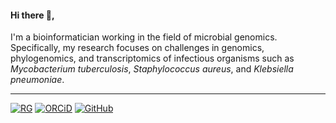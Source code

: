 <div>
<!--         <p>
        <img align="right" src=./img/IMG_2744.PNG width=200px style="float:right; padding-right: 5px; padding-left: 5px; padding-top: 0px;">
        </p>
        <p align="left"> -->
        <h4>
                Hi there 👋,
        </h4>
        <p>
                I'm a bioinformatician working in the field of microbial genomics. Specifically, my research focuses 
                on challenges in genomics, phylogenomics, and transcriptomics of infectious organisms such as 
                <em>Mycobacterium tuberculosis</em>, <em>Staphylococcus aureus</em>, and <em>Klebsiella pneumoniae</em>.
        </p>
        <div style="clear:both"></div>
</div>
<hr />

<a href='https://www.researchgate.net/profile/Dmitry-Bespiatykh'><img src='https://img.shields.io/badge/Dmitry_Bespiatykh-00CCBB?logo=researchgate&amp;style=for-the-badge&amp;labelColor=white&amp;logoWidth=20&amp;logoColor=00CCBB' alt='RG'></a>
<a href='https://orcid.org/0000-0003-0867-5988'><img src='https://img.shields.io/badge/0000_0003_0867_5988-A6CE39?logo=orcid&amp;style=for-the-badge&amp;labelColor=white&amp;logoWidth=20' alt='ORCiD'></a>
<a href='https://github.com/dbespiatykh'><img src='https://img.shields.io/badge/dbespiatykh-181717?logo=github&amp;style=for-the-badge&amp;labelColor=white&amp;logoWidth=20&amp;logoColor=181717' alt='GitHub'></a>

<!--
**dbespiatykh/dbespiatykh** is a ✨ _special_ ✨ repository because its `README.md` (this file) appears on your GitHub profile.

Here are some ideas to get you started:

- 🔭 I’m currently working on ...
- 🌱 I’m currently learning ...
- 👯 I’m looking to collaborate on ...
- 🤔 I’m looking for help with ...
- 💬 Ask me about ...
- 📫 How to reach me: ...
- 😄 Pronouns: ...
- ⚡ Fun fact: ...
-->
